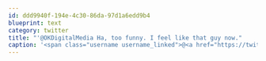 ```yaml
---
id: ddd9940f-194e-4c30-86da-97d1a6edd9b4
blueprint: text
category: twitter
title: "'@OKDigitalMedia Ha, too funny. I feel like that guy now."
caption: '<span class="username username_linked">@<a href="https://twitter.com/OKDigitalMedia" title="John Thiessen">OKDigitalMedia</a></span> Ha, too funny. I feel like that guy now.'
---
```

